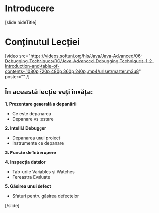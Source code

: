 # Introducere

[slide hideTitle]
# Conținutul Lecției

[video src="https://videos.softuni.org/hls/Java/Java-Advanced/06-Debugging-Techniques/RO/Java-Advanced-Debugging-Techniques-1-2-Introduction-and-table-of-contents-,1080p,720p,480p,360p,240p,.mp4/urlset/master.m3u8" poster="" /]

## În această lecție veți învăța:

**1. Prezentare generală a depanării**

- Ce este depanarea
- Depanare vs testare

**2. IntelliJ Debugger**
- Depanarea unui proiect
- Instrumente de depanare

**3. Puncte de întrerupere**

**4. Inspecția datelor**
- Tab-urile Variables și Watches
- Fereastra Evaluate

**5. Găsirea unui defect**
- Sfaturi pentru găsirea defectelor

[/slide]
